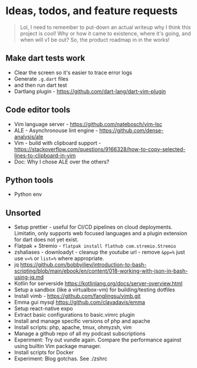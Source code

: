 # Ideas, todos, and feature requests

> Lol, I need to remember to put-down an actual writeup why I think this project is cool! 
Why or how it came to existence, where it's going, and when will v1 be out? So, the product roadmap in in the works!

## Make dart tests work

- Clear the screen so it's easier to trace error logs
- Generate `.g.dart` files
- and then run dart test
- Dartlang plugin - https://github.com/dart-lang/dart-vim-plugin 

## Code editor tools

- Vim language server - https://github.com/natebosch/vim-lsc
- ALE - Asynchronouse lint engine - https://github.com/dense-analysis/ale 
- Vim - build with clipboard support - https://stackoverflow.com/questions/9166328/how-to-copy-selected-lines-to-clipboard-in-vim
- Doc: Why I chose ALE over the others?

## Python tools

- Python env

## Unsorted

- Setup prettier - useful for CI/CD pipelines on cloud deployments. Limitatin, only supports web focused languages and a plugin extension for dart does not yet exist.
- Flatpak + Stremio - `flatpak install flathub com.stremio.Stremio`
- zshaliases - downloadyt - cleanup the youtube url - remove `&pp=%` just use `v=%` or `list=%` where appropriate.
- jq https://github.com/bobbyiliev/introduction-to-bash-scripting/blob/main/ebook/en/content/018-working-with-json-in-bash-using-jq.md
- Kotlin for serverside https://kotlinlang.org/docs/server-overview.html
- Setup a sandbox (like a virtualbox-vm) for building/testing dotfiles
- Install vimb - https://github.com/fanglingsu/vimb.git
- Emma gui mysql https://github.com/clayadavis/emma
- Setup react-native expo
- Extract basic configurations to basic.vimrc plugin
- Install and manage specific versions of php and apache
- Install scripts: php, apache, tmux, ohmyzsh, vim
- Manage a github repo of all my podcast subscriptions
- Experiment: Try out vundle again. Compare the performance against using builtin Vim package manager.
- Install scripts for Docker
- Experiment: Blog gotchas. See ./zshrc
